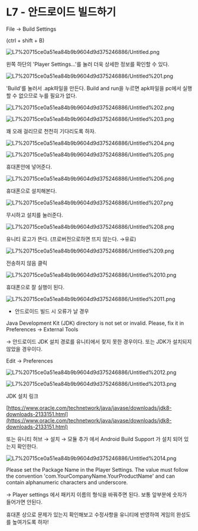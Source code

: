 # L7 - 안드로이드 빌드하기

File → Build Settings

(ctrl + shift + B)

![L7%20715ce0a51ea84b9b9604d9d375246886/Untitled.png](L7%20715ce0a51ea84b9b9604d9d375246886/Untitled.png)

왼쪽 하단의 'Player Settings...'를 눌러 더욱 상세한 정보를 확인할 수 있다.

![L7%20715ce0a51ea84b9b9604d9d375246886/Untitled%201.png](L7%20715ce0a51ea84b9b9604d9d375246886/Untitled%201.png)

'Build'를 눌러서 .apk파일을 만든다. Build and run을 누르면 apk파일을 pc에서 실행할 수 없으므로 누를 필요가 없다.

![L7%20715ce0a51ea84b9b9604d9d375246886/Untitled%202.png](L7%20715ce0a51ea84b9b9604d9d375246886/Untitled%202.png)

![L7%20715ce0a51ea84b9b9604d9d375246886/Untitled%203.png](L7%20715ce0a51ea84b9b9604d9d375246886/Untitled%203.png)

꽤 오래 걸리므로 천천히 기다리도록 하자.

![L7%20715ce0a51ea84b9b9604d9d375246886/Untitled%204.png](L7%20715ce0a51ea84b9b9604d9d375246886/Untitled%204.png)

![L7%20715ce0a51ea84b9b9604d9d375246886/Untitled%205.png](L7%20715ce0a51ea84b9b9604d9d375246886/Untitled%205.png)

휴대폰안에 넣어준다.

![L7%20715ce0a51ea84b9b9604d9d375246886/Untitled%206.png](L7%20715ce0a51ea84b9b9604d9d375246886/Untitled%206.png)

휴대폰으로 설치해본다.

![L7%20715ce0a51ea84b9b9604d9d375246886/Untitled%207.png](L7%20715ce0a51ea84b9b9604d9d375246886/Untitled%207.png)

무시하고 설치를 눌러준다.

![L7%20715ce0a51ea84b9b9604d9d375246886/Untitled%208.png](L7%20715ce0a51ea84b9b9604d9d375246886/Untitled%208.png)

유니티 로고가 뜬다. (프로버전으로하면 뜨지 않는다. →유료)

![L7%20715ce0a51ea84b9b9604d9d375246886/Untitled%209.png](L7%20715ce0a51ea84b9b9604d9d375246886/Untitled%209.png)

전송하지 않음 클릭

![L7%20715ce0a51ea84b9b9604d9d375246886/Untitled%2010.png](L7%20715ce0a51ea84b9b9604d9d375246886/Untitled%2010.png)

휴대폰으로 잘 실행이 된다.

![L7%20715ce0a51ea84b9b9604d9d375246886/Untitled%2011.png](L7%20715ce0a51ea84b9b9604d9d375246886/Untitled%2011.png)

- 안드로이드 빌드 시 오류가 날 경우

Java Development Kit (JDK) directory is not set or invalid. Please, fix it in Preferences → External Tools

→ 안드로이드 JDK 설치 경로를 유니티에서 찾지 못한 경우이다. 또는 JDK가 설치되지 않았을 경우이다.

Edit → Preferences

![L7%20715ce0a51ea84b9b9604d9d375246886/Untitled%2012.png](L7%20715ce0a51ea84b9b9604d9d375246886/Untitled%2012.png)

![L7%20715ce0a51ea84b9b9604d9d375246886/Untitled%2013.png](L7%20715ce0a51ea84b9b9604d9d375246886/Untitled%2013.png)

JDK 설치 링크

[https://www.oracle.com/technetwork/java/javase/downloads/jdk8-downloads-2133151.html](https://www.oracle.com/technetwork/java/javase/downloads/jdk8-downloads-2133151.html)

또는 유니티 허브 → 설치 → 모듈 추가 에서 Android Build Support 가 설치 되어 있는지 확인한다.

![L7%20715ce0a51ea84b9b9604d9d375246886/Untitled%2014.png](L7%20715ce0a51ea84b9b9604d9d375246886/Untitled%2014.png)

Please set the Package Name in the Player Settings. The value must follow the convention 'com.YourCompanyName.YourProductName' and can contain alphanumeric characters and underscore.

→ Player settings 에서 패키지 이름의 형식을 바꿔주면 된다. 보통 앞부분에 숫자가 들어가면 안된다.

휴대폰 상으로 문제가 있는지 확인해보고 수정사항을 유니티에 반영하여 게임의 완성도를 높여가도록 하자!